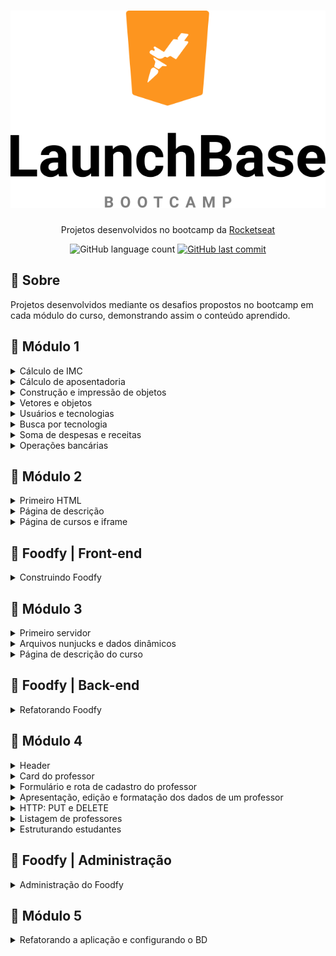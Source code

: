 <h1 align="center">
  <img src="/Images/launchbase.svg">
</h1>

<p align="center">Projetos desenvolvidos no bootcamp da <a href="https://www.rocketseat.com.br">Rocketseat</a></p>

<p align="center">
  <img alt="GitHub language count" src="https://img.shields.io/github/languages/count/frankjrp/RocketSeat_LaunchBase">
  
  <a href="https://github.com/frankjrp/RocketSeat_LaunchBase/commits/master">
    <img alt="GitHub last commit" src="https://img.shields.io/github/last-commit/frankjrp/RocketSeat_LaunchBase">
  </a>
</p>

## 🔖 Sobre
Projetos desenvolvidos mediante os desafios propostos no bootcamp em cada módulo do curso, demonstrando assim o conteúdo aprendido.

## :rocket: Módulo 1
<details>
  <summary>Cálculo de IMC</summary>
  
  #### SOBRE
  - Crie um programa para calcular o IMC e nível de obesidade de uma pessoa.
  
  #### :computer: <a href="https://github.com/frankjrp/RocketSeat_LaunchBase/blob/master/M%C3%B3dulo_01/Desafio_01/Desafio_1-1_IMC.js">Código</a>
</details>

<details>
  <summary>Cálculo de aposentadoria</summary>
  
  #### SOBRE
  - Crie um programa para calcular a aposentadoria de uma pessoa.
  - *Obs.: Esse cálculo é fictício, dentro da aposentadoria existem muitos outros fatores para serem levados em conta.*
  
  #### :computer: <a href="https://github.com/frankjrp/RocketSeat_LaunchBase/blob/master/M%C3%B3dulo_01/Desafio_01/Desafio_1-1_Aposentadoria.js">Código</a>
</details>

<details>
  <summary>Construção e impressão de objetos</summary>
  
  #### SOBRE
  - Crie um programa que armazena dados da empresa Rocketseat dentro de um objeto chamado `empresa`.
  - Imprima em tela utilizando `console.log` o nome da empresa e seu endereço no seguinte formato:<br>
  `A empresa Rocketseat está localizada em Rua Guilherme Gembala, 260`.
  
  #### :computer: <a href="https://github.com/frankjrp/RocketSeat_LaunchBase/blob/master/M%C3%B3dulo_01/Desafio_01/Desafio_1-2_Objetos.js">Código</a>
</details>

<details>
  <summary>Vetores e objetos</summary>
  
  #### SOBRE
  - Crie um programa com um objeto para armazenar dados de um programador como `nome`, `idade` e `tecnologias` que trabalha.
  - Um programador pode trabalhar com várias tecnologias, por isso armazene essas tecnologias em um array.
  - As tecnologias também devem ser objetos contendo `nome` e `especialidade`.
  - Imprima em tela o nome e especialidade da **primeira** tecnologia que o usuário utiliza no seguinte formato:<br>
  `O usuário Carlos tem 32 anos e usa a tecnologia C++ com especialidade em Desktop`.
  
  #### :computer: <a href="https://github.com/frankjrp/RocketSeat_LaunchBase/blob/master/M%C3%B3dulo_01/Desafio_01/Desafio_1-2_Vetores.js">Código</a>
</details>

<details>
  <summary>Usuários e tecnologias</summary>
  
  #### SOBRE
  - Crie um programa que armazena um array de usuários (objetos), cada usuário tem um `nome` e suas `tecnologias.` (novo array).
  - Percorra a lista de usuários com uma estrutura de repetição imprimindo em tela as informações dos usuários, exemplo:<br>
  `Carlos trabalha com HTML, CSS`.
  
  #### :computer: <a href="https://github.com/frankjrp/RocketSeat_LaunchBase/blob/master/M%C3%B3dulo_01/Desafio_01/Desafio_1-3_Usu%C3%A1riosTecnologias.js">Código</a>
</details>

<details>
  <summary>Busca por tecnologia</summary>
  
  #### SOBRE
  - Baseado no desafio anterior, utilize a mesma lista de usuários construída.
  - Crie uma função que recebe os dados de um objeto de usuário e retorna SE o usuário trabalha com CSS ou não. Essa função deve retornar um boolean `true/false`.
  - Percorra o array de usuários e, para cada um, verifique se o mesmo trabalha com CSS utilizando a função construída acima, se SIM, imprima em tela as informações do usuário.
  
  #### :computer: <a href="https://github.com/frankjrp/RocketSeat_LaunchBase/blob/master/M%C3%B3dulo_01/Desafio_01/Desafio_1-3_BuscaPorTecnologia.js">Código</a>
</details>

<details>
  <summary>Soma de despesas e receitas</summary>
  
  #### SOBRE
  - Crie um programa que calcula a soma de receitas e despesas de usuários e no fim retorna o saldo (`receitas - despesas`).
  - Utilize o array de usuários abaixo:<br>
  ```js
const usuarios = [
  {
    nome: "Salvio",
    receitas: [115.3, 48.7, 98.3, 14.5],
    despesas: [85.3, 13.5, 19.9]
  },
  {
    nome: "Marcio",
    receitas: [24.6, 214.3, 45.3],
    despesas: [185.3, 12.1, 120.0]
  },
  {
    nome: "Lucia",
    receitas: [9.8, 120.3, 340.2, 45.3],
    despesas: [450.2, 29.9]
  }
];
```
- Percorra o array de usuários e para cada usuário chame uma função chamada `calculaSaldo` que recebe como parâmetro as receitas e despesas do usuário.
- Crie uma segunda função que recebe como parâmetro um array de números e retorna a soma deles e use-a para calcular a soma de receitas e despesas dentro da função `calculaSaldo`.
- A função `calculaSaldo` deve utilizar a função `somaNumeros` para calcular a soma de receitas e despesas e no fim retornar o saldo do usuário, ou seja `receitas - despesas`.
- No fim exiba todos os usuários em tela, seu respectivo saldo e SE o saldo é POSITIVO ou NEGATIVO, exemplo:
```
Fulano possui saldo POSITIVO de 43.3
Sicrano possui saldo NEGATIVO de -90.3
```
  #### :computer: <a href="https://github.com/frankjrp/RocketSeat_LaunchBase/blob/master/M%C3%B3dulo_01/Desafio_01/Desafio_1-3_DespesasReceitas.js">Código</a>
</details>

<details>
  <summary>Operações bancárias</summary>
  
  #### SOBRE
  - Crie um programa para realizar operações bancárias na conta de um usuário.
  - Comece criando um objeto com o nome do usuário, suas transações e saldo.
  - As transações (transactions) devem iniciar como um array vazio `[]` e o saldo (balance) em `0` (zero).
  #### ADICIONAR TRANSAÇÕES
  - Crie uma função `createTransaction` para adicionar uma nova transação no array de transações de um usuário, essa função deve receber como parâmetro um objeto de transação que tem o seguinte formato:<br>
  ```
  {
  type: 'credit',
  value: 50.5
}
  ```
  - O `type` pode ser `credit` para créditos e `debit` para débitos da conta do usuário.
  - Quanto uma transação for do tipo `credit` ela deve também somar o valor do crédito no saldo (balance) do usuário.
  - Se for uma transação do tipo `debit` ela deve subtrair o valor do débito no saldo (balance) do usuário.
  #### RELATÓRIOS
  - Crie uma função chamada `getHigherTransactionByType` que recebe como parâmetro o tipo de transação `credit/debit`, percorre as transações do usuário e retorna o **objeto** da transação de maior valor com aquele tipo.
  - Crie uma função chamada `getAverageTransactionValue` que retorna o valor médio das transações de um usuário independente do seu tipo.
  - Crie uma função chamada `getTransactionsCount` que retorna o número de transações de cada tipo `credit/debit`, o retorno da função deve ser um objeto e seguir exatamente como o modelo apresentado abaixo:<br>
  `getTransactionsCount(); // { credit: 5, debit: 3 }`
  
  #### :computer: <a href="https://github.com/frankjrp/RocketSeat_LaunchBase/blob/master/M%C3%B3dulo_01/Desafio_01/Desafio_1-4_Opera%C3%A7%C3%B5esBanc%C3%A1rias.js">Código</a>
</details>

## :rocket: Módulo 2
<details>
  <summary>Primeiro HTML</summary>
  
  #### SOBRE
  - Criar um arquivo html que contenha um `favicon` e um header com 3 links: Comunidade, Email e Telefone.
  #### ESTILIZAÇÃO
  Você tem liberdade para escolher a estilização que preferir para esse desafio, mas alguns pontos são obrigatórios:
- Deve ser aplicado um background;
- Deve ser utilizada a fonte Roboto;
- O header precisa ocupar todo o espaço lateral e superior (body sem margin);
- O header precisa ter um espaçamento interno de 30px em todas as direções;
- Os links devem ter um espaçamento de 30px entre si.

<h1 align="center">
  <img src="/Images/desafio_2-1.PNG">
</h1>

 #### :computer: <a href="https://github.com/frankjrp/RocketSeat_LaunchBase/tree/master/M%C3%B3dulo_02/Desafio_02_1">Código</a>
</details>

<details>
  <summary>Página de descrição</summary>
  
  #### SOBRE
  - A partir do arquivo do desafio 2-1 (Primeiro HTML), adicionar um novo link no header chamado `Sobre`. Essa página deverá mostrar informações referentes a Rocketseat.
  #### INFORMAÇÕES DA PÁGINA
- Uma imagem da logo da empresa
- O nome da empresa
- Uma breve descrição da empresa
- Uma lista com as principais tecnologias utilizadas
- Links para as redes sociais da empresa (Github, Instagram e Facebook)
#### ESTILIZAÇÃO
  Você tem liberdade para escolher a estilização que preferir para esse desafio, mas alguns pontos são obrigatórios:
- A imagem deve ter uma borda e um formato circular;
- Deve ser utilizada a fonte Roboto;
- O nome da empresa e a imagem devem ser destacar do restante;
- Os links das redes sociais devem ter alguma alteração visual quando o cursor do mouse passar por cima.

<h1 align="center">
  <img src="/Images/desafio_2-2_1.PNG">
</h1>

<h1 align="center">
  <img src="/Images/desafio_2-2_2.PNG">
</h1>

#### :computer: <a href="https://github.com/frankjrp/RocketSeat_LaunchBase/tree/master/M%C3%B3dulo_02/Desafio_02_2">Código</a>
</details>

<details>
  <summary>Página de cursos e iframe</summary>
  
  #### SOBRE
  - A partir do arquivo do desafio 2-2 (Página de descrição), adicionar no header um link chamado `Conteúdos`. Essa página deve conter um grid onde devem ser mostrados os 3 principais cursos da Rocketseat: Starter, Launchbase e GoStack. Ao clicar em um dos cursos, deve ser aberta uma modal onde um iframe irá carregar as informações do curso selecionado.
  #### INFORMAÇÕES DA PÁGINA
- Título da página
- Grid com 3 colunas e 1 linha onde serão apresentados os cards dos cursos
#### INFORMAÇÕES DO CARD
- Logo do curso
- Título do curso
- Quantidade de módulos dos cursos
- Informação se o curso é gratuito ou pago
#### MODAL
- O modal deve conter um iframe que busca a página do curso (dica: basta adicionar `starter`, `launchbase` ou `gostack` ao final de `https://rocketseat.com.br/`). Além do botão de fechar o modal, é preciso implementar a funcionalidade de maximizar o modal (dica: utilize a mesma lógica implementada para fechar o `modalOverlay`, mas trabalhe com a classe `modal` e utilize o método `contains` do `classList` para verificar se o elemento está ou não com a classe `maximize`).
#### ESTILIZAÇÃO
  Você tem liberdade para escolher a estilização que preferir para esse desafio, mas alguns pontos são obrigatórios:
- Deve ser utilizado o grid para organizar os cursos;
- O modal nunca deve abrir maximizado.
#### NOTA
- *Além do que foi solicitado, inseri também a estilização de responsividade.*

<h1 align="center">
  <img src="/Images/desafio_2-3_1.PNG">
</h1>

<h1 align="center">
  <img src="/Images/desafio_2-3_2.PNG">
</h1>

<h1 align="center">
  <img src="/Images/desafio_2-3_3.PNG">
</h1>

<h1 align="center">
  <img src="/Images/desafio_2-3_4.PNG">
</h1>

<h1 align="center">
  <img src="/Images/responsive_1.PNG">
</h1>

<h1 align="center">
  <img src="/Images/responsive_2.PNG">
</h1>

<h1 align="center">
  <img src="/Images/responsive_4.PNG">
</h1>

<h1 align="center">
  <img src="/Images/responsive_5.PNG">
</h1>

<h1 align="center">
  <img src="/Images/responsive_3.PNG">
</h1>

<h1 align="center">
  <img src="/Images/responsive_6.PNG">
</h1>

#### :computer: <a href="https://github.com/frankjrp/RocketSeat_LaunchBase/tree/master/M%C3%B3dulo_02/Desafio_02_3">Código</a>
#### :clapper: [Demonstração](https://www.youtube.com/watch?v=F_Et3lP1XQY)
</details>

## :rocket: Foodfy | Front-end
<details>
  <summary>Construindo Foodfy</summary>
  
  #### SOBRE
  - Nesse desafio você vai construir um site completo para uma empresa de receitas chamada Foodfy.
  #### REGRA
  - Na página de receitas, quando o usuário clica em uma receita, um `modal` deve aparecer em tela contendo as mesmas informações da receita que ele clicou.
  
<h1 align="center">
  <img src="/Images/foodfy.PNG">
</h1>

<h1 align="center">
  <img src="/Images/foodfy_modal.PNG">
</h1>
  
  #### :computer: <a href="https://github.com/frankjrp/RocketSeat_LaunchBase/tree/master/Foodfy">Código</a>
  #### :clapper: [Demonstração](https://www.youtube.com/watch?v=JQpiUQX5tdQ)
</details>

## :rocket: Módulo 3
<details>
  <summary>Primeiro servidor</summary>
  
  #### SOBRE
  - Nesse desafio você deve criar um servidor que tenha duas rotas que devem retornar o conteúdo dos html gerados no desafio 2-3 (Páginas de Cursos e Iframe). Além disso, deve ser implementando um arquivo padrão (layout.njk) que reaproveite o código em comum entre esses dois e também um arquivo que sirva uma página de erro 404.<br>
*Erro 404 é comum aparecer em páginas da internet, quando não foi encontrado nenhum conteúdo.*
  #### ARQUIVOS HTML
  - `courses.njk`: Arquivo referente à pagina de conteúdos, deve ser servido na rota raiz.
  - `about.njk`: Arquivo referente à pagina de descrição, deve ser servido na rota /about.
  - `layout.njk`: Arquivo referente à base comum entre as páginas.
  - `not-found.njk`: Arquivo referente à pagina de erro 404, deve ser servido quando for realizada uma requisição à uma página que não existe. Esse arquivo deve ter:
  
      - Layout.njk como base
      - Ter um texto informativo sobre o erro
  #### ESTILIZAÇÃO
  - Você tem liberdade para escolher a estilização que preferir para esse desafio.
  
<h1 align="center">
  <img src="/Images/desafio_3-1_1.PNG">
</h1>

<h1 align="center">
  <img src="/Images/desafio_3-1_2.PNG">
</h1>

<h1 align="center">
  <img src="/Images/desafio_3-1_3.PNG">
</h1>

<h1 align="center">
  <img src="/Images/desafio_3-1_4.PNG">
</h1>
  
  #### :computer: <a href="https://github.com/frankjrp/RocketSeat_LaunchBase/tree/master/M%C3%B3dulo_03/Desafio_03_1">Código</a>
  #### :clapper: [Demonstração](https://www.youtube.com/watch?v=d5SEplacctU)
</details>

<details>
  <summary>Arquivos nunjucks e dados dinâmicos</summary>
  
  #### SOBRE
  - Nesse desafio você deve atualizar os arquivos com informações de cursos e descrição de forma dinâmica.
  #### ESTILIZAÇÃO
  - Você tem liberdade para escolher a estilização que preferir para esse desafio.
  #### NOTA
  - *São exatamente os mesmos layouts do desafio anterior (Primeiro servidor), porém, agora os dados são passados do back-end para o front-end de forma dinâmica.*
  
<h1 align="center">
  <img src="/Images/desafio_3-1_1.PNG">
</h1>

<h1 align="center">
  <img src="/Images/desafio_3-1_2.PNG">
</h1>

<h1 align="center">
  <img src="/Images/desafio_3-1_3.PNG">
</h1>

<h1 align="center">
  <img src="/Images/desafio_3-1_4.PNG">
</h1>
  
  #### :computer: <a href="https://github.com/frankjrp/RocketSeat_LaunchBase/tree/master/M%C3%B3dulo_03/Desafio_03_2">Código</a>
</details>

<details>
  <summary>Página de descrição do curso</summary>
  
  #### SOBRE
  - Nesse desafio você deve criar uma página de descrição do curso que deve ser chamada no lugar da modal quando o usuário clicar no card do curso.
  #### ROTA
  - A rota também será a `/courses`, porém o id do curso será passado via route params (ex.: `/courses/id_do_curso`).
  #### INFORMAÇÕES
  - Layout padrão
  - Card do curso
  - Link que redireciona para a página do curso
  #### ESTILIZAÇÃO
  - Você tem liberdade para escolher a estilização que preferir para esse desafio.
  
<h1 align="center">
  <img src="/Images/desafio_3-1_1.PNG">
</h1>

<h1 align="center">
  <img src="/Images/desafio_3-3.PNG">
</h1>

<h1 align="center">
  <img src="/Images/desafio_3-3_2.PNG">
</h1>
  
  #### :computer: <a href="https://github.com/frankjrp/RocketSeat_LaunchBase/tree/master/M%C3%B3dulo_03/Desafio_03_3">Código</a>
  #### :clapper: [Demonstração](https://www.youtube.com/watch?v=-D_UMwXDKLU)
</details>

## :rocket: Foodfy | Back-end
<details>
  <summary>Refatorando Foodfy</summary>
  
  #### SOBRE
  - Nesse desafio você irá refatorar, ou seja, reescrever algumas partes, do seu código do desafio anterior, o Foodfy.
  - Até esse módulo não conhecíamos sobre back-end, ou seja, todos dados da nossa página ficavam no próprio front-end (arquivos HTML).
  - Agora que conhecemos sobre Node.js vamos tornar a exibição dos dados mais dinâmica.
  #### ARQUIVO DE DADOS
  - Crie um arquivo `data.js` na raiz do seu projeto com o conteúdo de [link](https://github.com/Rocketseat/bootcamp-launchbase-desafios-03/blob/master/assets/data.js).
  #### ALTERAÇÕES NO PROJETO
  - Use os dados das receitas contidos no arquivo `data.js` para a página de listagem de receitas e para a home.
  - Na home, liste as 6 primeiras receitas.
  - Na listagem, liste todas receitas do arquivo.
  - *Obs.: Você precisará converter seu projeto em um projeto Node.js usando Nunjucks para mostrar cada página.*
  #### DETALHE DA RECEITA
  - Ao clicar em uma receita, agora o usuário deve ser redirecionado para uma nova página contendo todas as informações da receita como ingredientes, modo de preparo e informações adicionais (todas essas informações estão contidas no arquivo `data.js`).
  - Na página de listagem não é mais necessário abrir o modal como tínhamos no desafio anterior do Foodfy.
  - *Obs.: A página do detalhe da receita precisa buscar no arquivo `data.js` apenas a receita desejada pelo usuário, por isso você usará de parâmetros na rota dessa página, por exemplo: `http://localhost:3000/recipes/3`, nesse caso estaríamos acessando os detalhes da receita com índice 3 no array de receitas (`recipes[3]`).*
  #### AÇÃO DE MOSTRAR/ESCONDER
  - Dentro da página do detalhe da receita, em cada seção "Ingredientes", "Modo de preparo" e "Informações adicionais" há um botão `Mostrar` ou `Esconder` que ao ser clicado deve mostrar ou esconder o texto abaixo do título baseado em seu estado de visibilidade.
  
<h1 align="center">
  <img src="/Images/foodfy_refatorado_1.PNG">
</h1>

<h1 align="center">
  <img src="/Images/foodfy_refatorado_2.PNG">
</h1>

<h1 align="center">
  <img src="/Images/foodfy_refatorado_3.PNG">
</h1>

<h1 align="center">
  <img src="/Images/foodfy_refatorado_4.PNG">
</h1>

<h1 align="center">
  <img src="/Images/foodfy_refatorado_5.PNG">
</h1>
  
  #### :computer: <a href="https://github.com/frankjrp/RocketSeat_LaunchBase/tree/master/Foodfy_Refatorado">Código</a>
  #### :clapper: [Demonstração](https://www.youtube.com/watch?v=mwzbzur2Snw)
</details>

## :rocket: Módulo 4
<details>
  <summary>Header</summary>
  
  #### SOBRE
  - Esse é o primeiro desafio da sequência de criação de um site de aulas particulares. A ideia é que você aplique, em pequenas doses, os conhecimentos aprendidos nas aulas. Nessa primeira etapa, você deve criar um header com dois links: `Teachers` e `Students`.
  #### ESTILIZAÇÃO
  Você tem liberdade para escolher a estilização que preferir para esse desafio, mas alguns pontos são obrigatórios:
- Deve ser aplicado um background;
- Deve ser utilizada a fonte Roboto;
- Utilize o conceito de `box-sizing` e o seletor `+` para centralizar os seus links;
- Utilize o `after` e o `transition` para aplicar um efeito visual nos links quando o mouse passar por cima.

<h1 align="center">
  <img src="/Images/desafio_4-1_1.PNG">
</h1>

<h1 align="center">
  <img src="/Images/desafio_4-1_2.PNG">
</h1>
  
  #### :computer: <a href="https://github.com/frankjrp/RocketSeat_LaunchBase/tree/master/M%C3%B3dulo_04/Desafio_04_1">Código</a>
  #### :clapper: [Demonstração](https://www.youtube.com/watch?v=hmFB_k5huhA)
</details>

<details>
  <summary>Card do professor</summary>
  
  #### SOBRE
  - Nessa etapa você deve utilizar o browser-sync e criar um card para apresentação das informações do professor.
  #### CARD
  Esse componente deve ser dividido em duas seções: `imagem` e `detalhes`. As seguintes informações são obrigatórias:
  - Imagem randômica de uma coleção de professores (utilize a api do unsplash)
  - Nome completo
  - Idade
  - Grau de escolaridade (ex.: Doutorado)
  - Tipo de aula (presencial ou à distância)
  - Acompanhamento (ex.: Matemática e Física)
  - Desde (data de cadastro na plataforma)
  #### ESTILIZAÇÃO
  Você tem liberdade para escolher a estilização que preferir para esse desafio, mas alguns pontos são obrigatórios:
  - A imagem deve ocupar 40% do card e os detalhes 60%;
  - Utilize o seletor `first-child` e `border-top` para estilizar as divisórias entre os items;
  - Utilize o seletor `nth-child()` para estilizar o label (ex.: Desde) e valor (ex.: 02/02/2020) do item;
  - Utilize o `keyframes` e o `animation` para fazer uma animação do card;
  - Utilize o `box-shadow` para aplicar uma sombra no card.

<h1 align="center">
  <img src="/Images/desafio_4-2.PNG">
</h1>
  
  #### :computer: <a href="https://github.com/frankjrp/RocketSeat_LaunchBase/tree/master/M%C3%B3dulo_04/Desafio_04_2">Código</a>
  #### :clapper: [Demonstração](https://www.youtube.com/watch?v=rlzawtJTyM8)
</details>

<details>
  <summary>Formulário e rota de cadastro do professor</summary>
  
  #### SOBRE
  - Nessa etapa você deve criar um formulário de cadastro do professor e uma rota do tipo `post` que irá realizar as validações e salvar os dados enviados.
  #### FORMULÁRIO
  Os seguintes campos são necessários:
  - Avatar url: campo do tipo `url` para cadastrar o caminho da imagem do professor
  - Nome completo: campo do tipo `text`
  - Data de nascimento: campo do tipo `date`
  - Grau de escolaridade: campo do tipo `select` que deve conter as opções **Ensino Médio Completo**, **Ensino Superior Completo**, **Mestrado** e **Doutorado**
  - Tipo de aula: campo do tipo `radio` que deve conter as opções **Presencial** e **À distância**
  - Área de atuação: campo do tipo `text` que deve conter as informações das matérias que o professor pode lecionar
  #### ROTA
  - Crie um arquivo `teachers.js` na raiz do seu projeto e faça a validação de todos os campos utilizando `keys` e o constructor `Object`. Além disso, utilize o método             `writeFile` da lib `fs` para gerar um arquivo `json` que irá conter um array de todos os professores cadastrados. Ao final desses dois processos (validação e salvamento), faça   o redirecionamento para a página de listagem de professores.
  #### ESTILIZAÇÃO
  - Você tem liberdade para escolher a estilização que preferir para esse desafio.
  #### NOTA
  - *Além do que foi solicitado, adicionei, na validação dos dados, uma condicional `switch` para personalizar a mensagem com o nome do campo deixado em branco.*

<h1 align="center">
  <img src="/Images/desafio_4-3.PNG">
</h1>
  
  #### :computer: <a href="https://github.com/frankjrp/RocketSeat_LaunchBase/tree/master/M%C3%B3dulo_04/Desafio_04_3">Código</a>
  #### :clapper: [Demonstração](https://www.youtube.com/watch?v=zkO5KlfsG50)
</details>

<details>
  <summary>Apresentação, edição e formatação dos dados de um professor</summary>
  
  #### SOBRE
  - Nessa etapa você deve criar duas rotas: uma para apresentar os dados do professor (show) e outra para a edição dos dados cadastrados (edit). Além disso, realize a         formatação dos dados cadastrados para a correta exibição no HTML.
  #### SHOW
  Crie uma rota para lidar com a apresentação dos dados cadastrados de um professor. Dentro do arquivo `teachers.js`, crie um método `show` para buscar e retornar o professor a partir do `id` fornecido na rota. Os seguintes dados precisam ser formatados:
  - Idade: Crie um arquivo `utils.js` que exporta uma função chamada `age`. Essa função deve retornar a idade a partir do parâmetro (data de nascimento) informado
  - Grau de escolaridade: crie uma função `graduation` no arquivo `utils.js`. Essa função deve retornar o grau de escolaridade formatado a partir do valor do `select` informado (ex.: **Ensino Médio Completo** para o valor **medio** do `select`)
  - Acompanhamento: Utilize o método `split` da string para gerar um array com as matérias que o professor leciona
  - Desde: Utilize o constructor `Intl` e seus métodos para gerar uma data no formato `dia/mes/ano`
  #### EDIÇÃO
  - Crie uma rota para lidar com a edição dos dados cadastrados de um professor. Dentro do arquivo `teachers.js`, crie um método `edit` para buscar e retornar o professor a partir do `id` fornecido na rota. Utilize a mesma interface da rota de apresentação dos dados do professor (lembrando de fazer o reaproveitamento do form com um arquivo `fields.njk`). Por fim, crie uma função chamada `date` no arquivo `utils.js`. Essa função deve retornar a data no formato `yyyy-mm-dd` para a correta exibição no input do tipo `date` no HTML (lembre de tratar os dias e meses menores que 10 utilizando o método `slice` da string).
  #### ESTILIZAÇÃO
  - Você tem liberdade para escolher a estilização que preferir para esse desafio.
  #### NOTA
  - *Além do que foi solicitado, adicionei o parâmetro `required` nos campos do tipo `input` no arquivo `fields.njk`, para uma validação automática caso algum campo esteja em branco ao adicionar um novo registro através do arquivo `create.njk`*.

<h1 align="center">
  <img src="/Images/desafio_4-4_1.PNG">
</h1>

<h1 align="center">
  <img src="/Images/desafio_4-4_2.PNG">
</h1>

<h1 align="center">
  <img src="/Images/desafio_4-4_3.PNG">
</h1>
  
  #### :computer: <a href="https://github.com/frankjrp/RocketSeat_LaunchBase/tree/master/M%C3%B3dulo_04/Desafio_04_4">Código</a>
  #### :clapper: [Demonstração](https://www.youtube.com/watch?v=XTh5wlLNghA)
</details>

<details>
  <summary>HTTP: PUT e DELETE</summary>
  
  #### SOBRE
  - Nessa etapa você irá implementar duas rotas: PUT e DELETE para a atualização e remoção, respectivamente, dos dados cadastrados de um professor.
  #### PUT
  - Crie uma rota para receber os dados do formulário de edição e propagar no arquivo `json`. Lembre de sobrescrever o método POST do form para PUT (utilize a lib `method-override`). Dentro do arquivo `teachers.js`, crie um método `update` para buscar e retornar o professor a partir do `id` fornecido na rota. Faça a busca pelo professor a partir do `id` e atualize no arquivo `json` os dados que foram alterados (utilize o constructor `Number` para formatar o id como número). Por fim, redirecione para a página de apresentação dos dados de um professor (show).
  #### DELETE
  - Crie um botão na página de apresentação dos dados do professor. Esse botão irá chamar uma rota para deletar o professor do arquivo `json`. Lembre de sobrescrever o método POST do form para DELETE (utilize a lib `method-override`). Dentro do arquivo `teachers.js`, crie um método `delete` e gere um array com todos os professores, exceto o que deve ser removido (`filter`). Por fim, redirecione para a página de listagem dos professores.
  #### ESTILIZAÇÃO
  Você tem liberdade para escolher a estilização que preferir para esse desafio. Porém, algumas coisas são obrigatórias:
  - O botão de deletar deve ficar ao lado do botão de editar;
  - O botão de deletar deve ser da cor vermelha.
  
<h1 align="center">
  <img src="/Images/desafio_4-5_1.PNG">
</h1>

<h1 align="center">
  <img src="/Images/desafio_4-5_2.PNG">
</h1>
  
  #### :computer: <a href="https://github.com/frankjrp/RocketSeat_LaunchBase/tree/master/M%C3%B3dulo_04/Desafio_04_5">Código</a>
  #### :clapper: [Demonstração](https://www.youtube.com/watch?v=b4VunyQ_O8o)
</details>

<details>
  <summary>Listagem de professores</summary>
  
  #### SOBRE
  - Nessa etapa você deve listar todos os professores salvos no arquivo `json` e apresentá-los em formato de tabela.
  #### LISTAGEM
  - Crie uma rota para repassar para o arquivo de listagem os dados dos professores salvos no arquivo `json`.
  #### TABELA
  - Crie um arquivo que irá mostrar os dados dos professores em formato de tabela. Utilize `Nome completo`, `Acompanhamento` e `Ação` como cabeçalhos.
  #### ESTILIZAÇÃO
  Você tem liberdade para escolher a estilização que preferir para esse desafio, mas alguns pontos são obrigatórios:
  - A tabela deve ocupar todo o espaçamento do cartão;
  - Os cabeçalhos e os valores devem estar centralizados;
  - A imagem deve ser apresentada antes do nome. Deve ter formato circular e tamanho de 40px;
  - O campo `Acompanhamento` deve apresentar as matérias lecionadas de forma separada (array, assim como na página de apresentação de dados de um professor).
  
<h1 align="center">
  <img src="/Images/desafio_4-6.PNG">
</h1>
  
  #### :computer: <a href="https://github.com/frankjrp/RocketSeat_LaunchBase/tree/master/M%C3%B3dulo_04/Desafio_04_6">Código</a>
  #### :clapper: [Demonstração](https://www.youtube.com/watch?v=x-XkmLv1VCg)
</details>

<details>
  <summary>Estruturando estudantes</summary>
  
  #### SOBRE
  - Nessa etapa você deve reaproveitar para os estudantes toda a estrutura já criada para os professores. Além disso, deve implementar a lógica do menu ativo.
  #### ESTRUTURA
  Reaproveite o código obedecendo os seguintes padrões:
  - Crie um arquivo `students.js` com a mesma estrutura que o `teachers.js`. Insira ambos os arquivos dentro uma pasta `controllers`;
  - Crie um array `students` vazio dentro do arquivo `json`;
  - Crie uma pasta `students` com a mesma estrutura de views que os professores;
  - Crie as rotas dos estudantes seguindo a mesma estrutura dos professores.
  #### MENU ATIVO
  - Crie um arquivo `scripts.js` e implemente a lógica do menu ativo utilizando o `location` e o `includes` da string. Além disso, implemente um botão de cadastro nas páginas de listagem de professores e estudantes.
  #### FORMULÁRIO
  Faça os ajustes de professores para estudantes no formulário de criação. Além disso, remova os campos:
  - Grau de escolaridade;
  - Tipo de aula;
  - Acompanhamento;
  - Desde.
  
  e adicione os campos:
  - Email: campo do tipo `email`;
  - Ano escolar: campo do tipo `select` com todas as opções de anos escolares entre o 5º ano do ensino fundamental e o 3º ano do ensino médio;
  - Carga horária semanal: campo do tipo `number` que indica a quantidade de horas de aulas particulares que o aluno irá ter por semana.
  #### SALVANDO OS DADOS
  - Faça os ajustes de professores para estudantes no método `post` do arquivo `students.js`. Além disso, implemente a nova estratégia de `id` (evitar repetição).
  #### APRESENTAÇÃO
  Faça os ajustes de professores para estudantes na página de apresentação dos dados de um estudante. Além disso, faça duas alterações no arquivo `utils.js`:
  - Altere o retorno da função `date` para `day`, `month`, `year`, `iso` e `birthDay` (lembre de fazer o ajuste no método `edit` para buscar o `.iso`);
  - Crie uma função chamada `grade` que retorna os dados formatados a partir do valor selecionado no `select` (ex.: o valor 1EF representa **1º Ano do Ensino Fundamental**).
  #### EDIÇÃO
  - Faça os ajustes de professores para estudantes na página de edição dos dados de um estudante. Implemente o campo `Aniverśario` onde é apresentado o dia e o mês do aniversário do estudante. Além disso, altere tanto no `edit.njk` dos professores quanto no dos alunos a `url` da seção de avatar. Utilize o campo `avatar_url` cadastrado em vez da api do unsplash.
  #### REMOÇÃO
  - Crie um arquivo `confirm.njk` e importe ele no seu arquivo `edit.njk`. Esse arquivo deve ser responsável por escutar o evento (`addEventListener`) de `submit` do form de remoção e solicitar pela confirmação do usuário (`confirm`). Caso o usuário cancele a remoção, deve-se cancelar o form (método `preventDefault`).
  #### LISTAGEM
  - Faça os ajustes de professores para estudantes na página de listagem dos dados de um estudante. Remova a coluna de `Acompanhamento` e adicione as de `Email` e `Ano escolar`.
  #### ESTILIZAÇÃO
  - Você tem liberdade para escolher a estilização que preferir para esse desafio.
  
<h1 align="center">
  <img src="/Images/desafio_4-7_1.PNG">
</h1>

<h1 align="center">
  <img src="/Images/desafio_4-7_2.PNG">
</h1>

<h1 align="center">
  <img src="/Images/desafio_4-7_3.PNG">
</h1>

<h1 align="center">
  <img src="/Images/desafio_4-7_4.PNG">
</h1>

<h1 align="center">
  <img src="/Images/desafio_4-7_5.PNG">
</h1>

<h1 align="center">
  <img src="/Images/desafio_4-7_6.PNG">
</h1>

<h1 align="center">
  <img src="/Images/desafio_4-7_7.PNG">
</h1>

<h1 align="center">
  <img src="/Images/desafio_4-7_8.PNG">
</h1>
  
  #### :computer: <a href="https://github.com/frankjrp/RocketSeat_LaunchBase/tree/master/M%C3%B3dulo_04/Desafio_04_7">Código</a>
  #### :clapper: [Demonstração](https://www.youtube.com/watch?v=HA9rd_mUTRs)
</details>

## :rocket: Foodfy | Administração
<details>
  <summary>Administração do Foodfy</summary>
  
  #### SOBRE
  - Nesse desafio você irá criar uma área administrativa para o Foodfy, aplicação que desenvolvemos nos desafios anteriores.<br><br>
  Você utilizará o mesmo projeto do Foodfy desenvolvido no desafio anterior e somente adicionar essa área administrativa, que será responsável por cadastrar, editar e deletar os dados que estão no seu arquivo: `data.js`
  #### ROTAS DO ADMINISTRADOR
  - Usando os conhecimentos adquiridos até aqui, você deve criar rotas para uma área administrativa, onde o usuário poderá cadastrar novas receitas, apresentá-las, além de atualizar e deletar também.<br><br>
Use a seguinte ideia para criar suas rotas:

```js
routes.get("/admin/recipes", recipes.index); // Mostrar a lista de receitas
routes.get("/admin/recipes/create", recipes.create); // Mostrar formulário de nova receita
routes.get("/admin/recipes/:id", recipes.show); // Exibir detalhes de uma receita
routes.get("/admin/recipes/:id/edit", recipes.edit); // Mostrar formulário de edição de receita
routes.post("/admin/recipes", recipes.post); // Cadastrar nova receita
routes.put("/admin/recipes", recipes.put); // Editar uma receita
routes.delete("/admin/recipes", recipes.delete); // Deletar uma receita
```

Dica: Você pode criar pasta(s) para organizar os arquivos do seu projeto.
  #### DETALHES DA RECEITA
  - Para facilitar a busca de uma receita cadastrada, você pode usar a mesma forma de busca pelo index do `array` de `recipes` que foi apresentada no desafio anterior e desconsiderar o uso de um `id` único para cada receita, como apresentado nas aulas deste módulo.
  
  Mais pra frente entenderemos o uso dos ID's de forma mais profunda.
  #### LAYOUT DO PAINEL DE ADMINISTRAÇÃO
  
 <h1 align="center">
  <img src="/Images/foodfy_adm_show.png">
 </h1>
 
  #### DADOS DO PROJETO
  - No desafio passado você criou um arquivo de dados chamado `data.js` para servir de dados da sua aplicação;
  - Utilize agora, um arquivo que levará o nome `data.json` seguindo o que você aprendeu nesse módulo, porém, mantenha a estrutura de dados que você tinha no seu arquivo: `data.js`.
  
  Exemplo:
  ```json
{
  "recipes": []
}
```

Nesse `array` de `recipes` irão as receitas cadastradas pelo seu sistema.

A fim de testar as funcionalidades da sua área administrativa, cadastre, pela área administrativa, os dados que você tinha anteriormente no seu `data.js`.
  #### ADICIONAR CAMPO DINÂMICO
  - Os campos de "Ingredientes" e "Modo de preparo", serão campos dinâmicos, onde você irá adicionar quantos campos forem necessários, usando JavaScript para isso.
  
  **GIF Exemplo**
  
 <h1 align="center">
  <img src="/Images/foodfy_adm_addExample.gif">
 </h1>
 
 **Código de exemplo**
 
 ```html
<div id="ingredients">
  <div class="ingredient">
    <input type="text" name="ingredients[]" value="" placeholder="Ingredient" />
  </div>
</div>
<button type="button" class="add-ingredient">Add Ingredient</button>
```

Veja que o nome do nosso input contém `[]` no fim, isso significa que ele será um vetor, ou seja, quando o usuário enviar o formulário teremos algo assim:

```js
{
  "ingredients": [
    "Batata",
    "Queijo",
    "Bacon"
  ]
}
```

**Exemplo de JavaScript**

```js
function addIngredient() {
  const ingredients = document.querySelector("#ingredients");
  const fieldContainer = document.querySelectorAll(".ingredient");
  
  // Realiza um clone do último ingrediente adicionado
  const newField = fieldContainer[fieldContainer.length - 1].cloneNode(true);
  
  // Não adiciona um novo input se o último tem um valor vazio
  if (newField.children[0].value == "") return false;
  
  // Deixa o valor do input vazio
  newField.children[0].value = "";
  ingredients.appendChild(newField);
}

document
  .querySelector(".add-ingredient")
  .addEventListener("click", addIngredient);
```

  #### APRESENTAÇÃO NO SITE
  - Altere as rotas desenvolvidas no desafio anterior para exibir as receitas do novo arquivo `data.json` para o nosso site do Foodfy, no fim do desafio você deve ter então tanto a área administrativa do projeto quando o website consumindo os mesmos dados.
  #### NOTA
  - _Além do que foi solicitado, adicionei nos formulários de edição e criação de uma receita, a funcionalidade de colocar o cursor do mouse (`focus`) no campo recém criado ao se clicar em `adicionar novo ingrediente` ou `adicionar novo passo`_.

<h1 align="center">
  <img src="/Images/foodfy_adm_1.PNG">
</h1>

<h1 align="center">
  <img src="/Images/foodfy_adm_2.PNG">
</h1>

<h1 align="center">
  <img src="/Images/foodfy_adm_3.PNG">
</h1>

<h1 align="center">
  <img src="/Images/foodfy_adm_4.PNG">
</h1>

<h1 align="center">
  <img src="/Images/foodfy_adm_5.PNG">
</h1>

<h1 align="center">
  <img src="/Images/foodfy_adm_6.PNG">
</h1>

<h1 align="center">
  <img src="/Images/foodfy_adm_7.PNG">
</h1>

<h1 align="center">
  <img src="/Images/foodfy_adm_8.PNG">
</h1>
  
  #### :computer: <a href="https://github.com/frankjrp/RocketSeat_LaunchBase/tree/master/Foodfy_Administra%C3%A7%C3%A3o">Código</a>
  #### :clapper: [Demonstração](https://www.youtube.com/watch?v=SN381vXgaNY)
</details>

## :rocket: Módulo 5
<details>
  <summary>Refatorando a aplicação e configurando o BD</summary>
  
  #### SOBRE
  - Esse é o primeiro desafio de uma sequência que irá implementar o banco de dados na aplicação desenvolvida no módulo anterior.<br><br>
Nessa etapa, você deve refatorar o código da sua aplicação e preparar o seu ambiente para trabalhar com banco de dados.
  #### CRIANDO O BANCO DE DADOS
  Utilizando a ferramenta postbird, crie **através de queries** um banco de dados chamado **my_teacher** e uma tabela com o nome de **teachers** que possua os seguintes campos:
  
  - id: INT e PRIMARY KEY;
  - avatar_url: TEXT e NOT NULL;
  - name: TEXT e NOT NULL;
  - birth_date: TIMESTAMP e NOT NULL;
  - education_level: TEXT e NOT NULL;
  - class_type: TEXT e NOT NULL;
  - subjects_taught: TEXT e NOT NULL;
  - created_at: TIMESTAMP e NOT NULL.
  
  _Dicas: Para criar a tabela a partir de uma query, basta selecionar o banco no postbird e na aba **Query** rodar o comando **CREATE TABLE** especificando o nome da tabela e em seguida as colunas, por exemplo:_
  
  ```sql
CREATE TABLE TEST(
     ID INT PRIMARY KEY,
     NAME TEXT NOT NULL
);
```

_Para mais informações, dê uma olhada nesse [link](https://www.postgresqltutorial.com/postgresql-create-table/)_
  #### REFATORANDO O CÓDIGO
  Após preparar o banco de dados, é preciso refatorar a sua aplicação para utilizá-lo. Você deve fazer as seguintes alterações:
  
  - Utilizar a nova estrutura de pastas (src, app e lib);
  - Corrija nos arquivos os caminhos relativos que precisar;
  - Utilize nos arquivos da pasta `controllers` a nova forma de exportar.
  #### CONFIGURANDO O BD NA APLICAÇÃO
  - Por fim, instale a biblioteca `pg` e crie o arquivo de configuração do seu banco de dados (em uma pasta **config**) utilizando o `Pool`. Não esqueça de passar os dados necessários (**user, password, host, port e database**) na hora de instanciar (**new**) o Pool.
  #### ESTILIZAÇÃO
  - Você tem liberdade para escolher a estilização que preferir para esse desafio.
  
  #### :computer: <a href="https://github.com/frankjrp/RocketSeat_LaunchBase/tree/master/M%C3%B3dulo_05/Desafio_05_1">Código</a>
</details>
